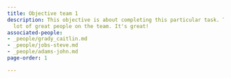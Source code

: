 ```yaml
---
title: Objective team 1
description: This objective is about completing this particular task. There are a
  lot of great people on the team. It's great!
associated-people:
- _people/grady_caitlin.md
- _people/jobs-steve.md
- _people/adams-john.md
page-order: 1

---
```

